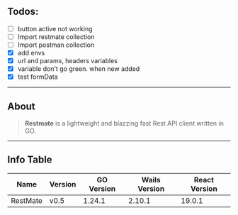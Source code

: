 ## Todos:

- [ ] button active not working
- [ ] Import restmate collection
- [ ] Import postman collection
- [x] add envs
- [x] url and params, headers variables
- [x] variable don't go green. when new added
- [x] test formData

---

## About

> **Restmate** is a lightweight and blazzing fast Rest API client written in GO.

---

## Info Table

| Name     | Version | GO Version | Wails Version | React Version |
| -------- | ------- | ---------- | ------------- | ------------- |
| RestMate | v0.5    | 1.24.1     | 2.10.1        | 19.0.1        |
